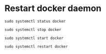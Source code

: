 # Restart docker daemon

```
sudo systemctl status docker

sudo systemctl stop docker

sudo systemctl start docker

sudo systemctl restart docker


```